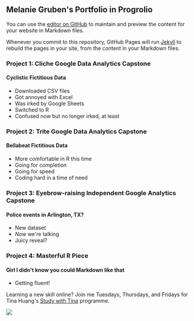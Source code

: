 ## Melanie Gruben's Portfolio in Progrolio

You can use the [editor on GitHub](https://github.com/dratlucky/MG_Portfolio/edit/gh-pages/index.md) to maintain and preview the content for your website in Markdown files.

Whenever you commit to this repository, GitHub Pages will run [Jekyll](https://jekyllrb.com/) to rebuild the pages in your site, from the content in your Markdown files.

### Project 1: Cliche Google Data Analytics Capstone 
#### Cyclistic Fictitious Data
+ Downloaded CSV files
+ Got annoyed with Excel
+ Was irked by Google Sheets
+ Switched to R
+ Confused now but no longer irked, at least

### Project 2: Trite Google Data Analytics Capstone 
#### Bellabeat Fictitious Data
+ More comfortable in R this time
+ Going for completion
+ Going for speed
+ Coding hard in a time of need

### Project 3: Eyebrow-raising Independent Google Analytics Capstone 
#### Police events in Arlington, TX?
+ New dataset
+ _Now_ we're talking
+ Juicy reveal?

### Project 4: Masterful R Piece
#### Girl I didn't know you could Markdown like that
+ Getting fluent!

Learning a new skill online? Join me Tuesdays, Thursdays, and Fridays for Tina Huang's [Study with Tina](https://www.youtube.com/channel/UCI8JpGrDmtggrryhml8kFGw) programme. 

![](https://github.com/dratlucky/MG_Portfolio/blob/f6f40bde3374589fb1cf582b238e6538dac84335/Images/20439.jpg)
